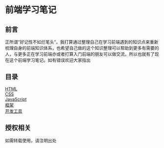 <h1>前端学习笔记</h1>

<h2>前言</h2>
正所谓“好记性不如烂笔头“，我打算通过整理自己在学习前端遇到的知识点来重新梳理自身的前端知识体系，也希望自己做的这个知识整理可以帮助到更多有需要的人，与更多正在学习前端亦或者打算入门前端的朋友可以做交流，所以也就有了现在这个前端学习笔记。如有错误欢迎大家指出

<h2>目录</h2>
<a href='./HTML/readme.md'>HTML</a></br>
<a href='./CSS/readme.md'>CSS</a></br>
<a href='./JavaScript/readme.md'>JavaScript</a></br>
<a href='./框架/readme.md'>框架</a></br>
<a href='./开发工具/readme.md'>开发工具</a></br>

<h2>授权相关</h2>
如需转载使用，请注明出处
